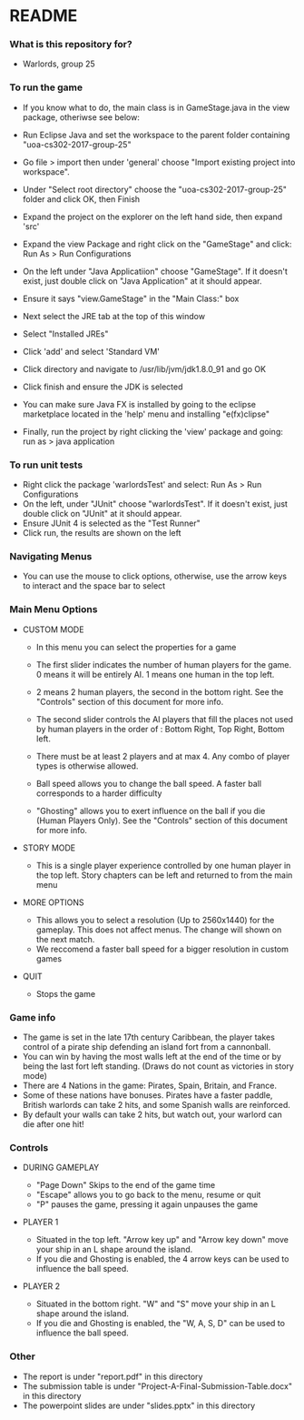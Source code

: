 # README #

### What is this repository for? ###

* Warlords, group 25

### To run the game ###

* If you know what to do, the main class is in GameStage.java in the view package, otheriwse see below:

* Run Eclipse Java and set the workspace to the parent folder containing "uoa-cs302-2017-group-25"
* Go file > import then under 'general' choose "Import existing project into workspace". 
* Under "Select root directory" choose the "uoa-cs302-2017-group-25" folder and click OK, then Finish
* Expand the project on the explorer on the left hand side, then expand 'src'
* Expand the view Package and right click on the "GameStage" and click: 
		Run As > Run Configurations
* On the left under "Java Applicatiion" choose "GameStage". If it doesn't exist, just double click on "Java Application" at it should appear.
* Ensure it says "view.GameStage" in the "Main Class:" box
* Next select the JRE tab at the top of this window
* Select "Installed JREs"
* Click 'add' and select 'Standard VM'
* Click directory and navigate to /usr/lib/jvm/jdk1.8.0_91 and go OK
* Click finish and ensure the JDK is selected

* You can make sure Java FX is installed by going to the eclipse marketplace located in the 'help' menu and installing "e(fx)clipse"

* Finally, run the project by right clicking the 'view' package and going:
		run as > java application

### To run unit tests ###

* Right click the package 'warlordsTest' and select:
		Run As > Run Configurations
* On the left, under "JUnit" choose "warlordsTest". If it doesn't exist, just double click on "JUnit" at it should appear.
* Ensure JUnit 4 is selected as the "Test Runner"
* Click run, the results are shown on the left

### Navigating Menus ###

* You can use the mouse to click options, otherwise, use the arrow keys to interact and the space bar to select

### Main Menu Options ###

- CUSTOM MODE 

	* In this menu you can select the properties for a game

	* The first slider indicates the number of human players for the game. 0 means it will be entirely  AI. 1 means one human in the top left.
	* 2 means 2 human players, the second in the bottom right. See the "Controls" section of this document for more info.

	* The second slider controls the AI players that fill the places not used by human players in the order of : Bottom Right, Top Right, Bottom left.

	* There must be at least 2 players and at max 4. Any combo of player types is otherwise allowed.

	* Ball speed allows you to change the ball speed. A faster ball corresponds to a harder difficulty

	* "Ghosting" allows you to exert influence on the ball if you die (Human Players Only). See the "Controls" section of this document for more info.

- STORY MODE 

	* This is a single player experience controlled by one human player in the top left. Story chapters can be left and returned to from the main menu

- MORE OPTIONS 

	* This allows you to select a resolution (Up to 2560x1440) for the gameplay. This does not affect menus. The change will shown on the next match.
	* We reccomend a faster ball speed for a bigger resolution in custom games

- QUIT

	* Stops the game

### Game info ###

* The game is set in the late 17th century Caribbean, the player takes control of a pirate ship defending an island fort from a cannonball.  
* You can win by having the most walls left at the end of the time or by being the last fort left standing. (Draws do not count as victories in story mode)
* There are 4 Nations in the game: Pirates, Spain, Britain, and France.
* Some of these nations have bonuses. Pirates have a faster paddle, British warlords can take 2 hits, and some Spanish walls are reinforced. 
* By default your walls can take 2 hits, but watch out, your warlord can die after one hit!

### Controls ###

- DURING GAMEPLAY
	* "Page Down" Skips to the end of the game time
	* "Escape" allows you to go back to the menu, resume or quit
	* "P" pauses the game, pressing it again unpauses the game

- PLAYER 1
	* Situated in the top left. "Arrow key up" and "Arrow key down" move your ship in an L shape around the island.
	* If you die and Ghosting is enabled, the 4 arrow keys can be used to influence the ball speed.

- PLAYER 2
	* Situated in the bottom right. "W" and "S" move your ship in an L shape around the island.
	* If you die and Ghosting is enabled, the  "W, A, S, D" can be used to influence the ball speed.

### Other ###

* The report is under "report.pdf" in this directory
* The submission table is under "Project-A-Final-Submission-Table.docx" in this directory
* The powerpoint slides are under "slides.pptx" in this directory